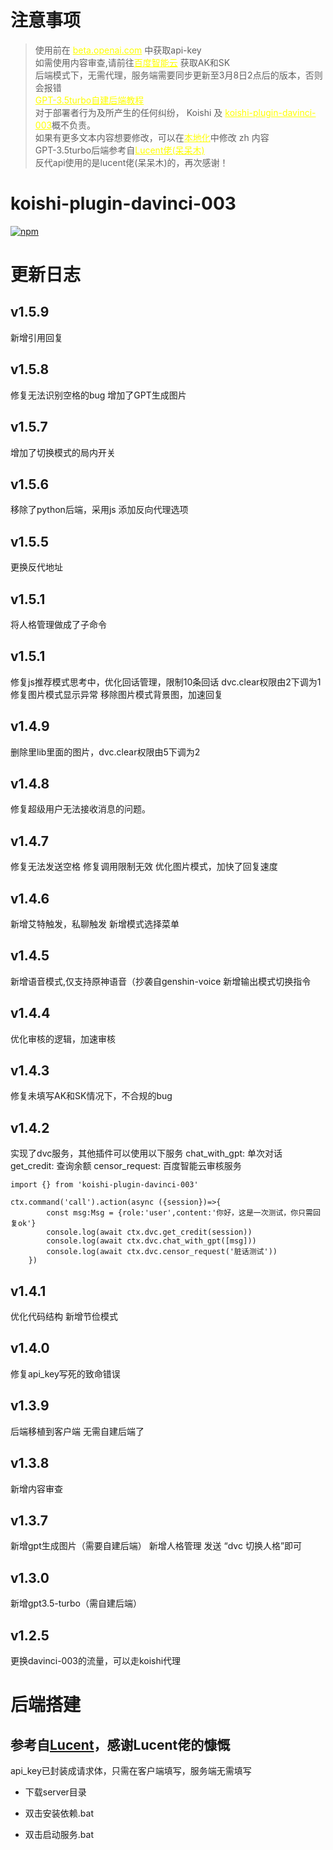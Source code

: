 # 注意事项
> 使用前在 <a style="color:yellow" href="https://beta.openai.com/account/api-keys">beta.openai.com</a> 中获取api-key<br>
如需使用内容审查,请前往<a style="color:yellow" href="https://ai.baidu.com/solution/censoring?hmsr=aibanner&hmpl=censoring">百度智能云</a> 获取AK和SK</br>
后端模式下，无需代理，服务端需要同步更新至3月8日2点后的版本，否则会报错<br>
<a style="color:yellow" href="https://github.com/initialencounter/mykoishi/blob/main/davinci-003#readme.md">GPT-3.5turbo自建后端教程</a><br>
对于部署者行为及所产生的任何纠纷， Koishi 及 <a style="color:yellow" href="https://github.com/initialencounter/mykoishi">koishi-plugin-davinci-003</a>概不负责。<br>
如果有更多文本内容想要修改，可以在<a style="color:yellow" href="/locales">本地化</a>中修改 zh 内容</br>
GPT-3.5turbo后端参考自<a style="color:yellow" href="https://lucent.blog">Lucent佬(呆呆木)</a><br>
反代api使用的是lucent佬(呆呆木)的，再次感谢！

# koishi-plugin-davinci-003

[![npm](https://img.shields.io/npm/v/koishi-plugin-davinci-003?style=flat-square)](https://www.npmjs.com/package/koishi-plugin-davinci-003)

# 更新日志

## v1.5.9
>
新增引用回复
## v1.5.8
>
修复无法识别空格的bug
增加了GPT生成图片

## v1.5.7
>

增加了切换模式的局内开关

## v1.5.6
>
移除了python后端，采用js
添加反向代理选项

## v1.5.5
>
更换反代地址

## v1.5.1
>
将人格管理做成了子命令

## v1.5.1
>
修复js推荐模式思考中，优化回话管理，限制10条回话
dvc.clear权限由2下调为1
修复图片模式显示异常
移除图片模式背景图，加速回复

## v1.4.9
>
删除里lib里面的图片，dvc.clear权限由5下调为2

## v1.4.8
>
修复超级用户无法接收消息的问题。

## v1.4.7
>
修复无法发送空格
修复调用限制无效
优化图片模式，加快了回复速度

## v1.4.6
>
新增艾特触发，私聊触发
新增模式选择菜单
## v1.4.5
>
新增语音模式,仅支持原神语音（抄袭自genshin-voice
新增输出模式切换指令
## v1.4.4
>
优化审核的逻辑，加速审核
## v1.4.3
>
修复未填写AK和SK情况下，不合规的bug
## v1.4.2 
>
实现了dvc服务，其他插件可以使用以下服务
chat_with_gpt: 单次对话
get_credit: 查询余额
censor_request: 百度智能云审核服务
```
import {} from 'koishi-plugin-davinci-003'
```
```
ctx.command('call').action(async ({session})=>{
        const msg:Msg = {role:'user',content:'你好，这是一次测试，你只需回复ok'}
        console.log(await ctx.dvc.get_credit(session))
        console.log(await ctx.dvc.chat_with_gpt([msg]))
        console.log(await ctx.dvc.censor_request('脏话测试'))
    })
```

## v1.4.1 
>
优化代码结构
新增节俭模式

## v1.4.0 
>
修复api_key写死的致命错误

## v1.3.9 
>
后端移植到客户端
无需自建后端了

## v1.3.8
>
新增内容审查

## v1.3.7
>
新增gpt生成图片（需要自建后端）
新增人格管理 发送 “dvc 切换人格”即可

## v1.3.0
>
新增gpt3.5-turbo（需自建后端）

## v1.2.5
>
更换davinci-003的流量，可以走koishi代理


# 后端搭建
## 参考自<a href="https://lucent.blog/?p=118">Lucent</a>，感谢Lucent佬的慷慨

api_key已封装成请求体，只需在客户端填写，服务端无需填写


* 下载server目录

* 双击安装依赖.bat

* 双击启动服务.bat


